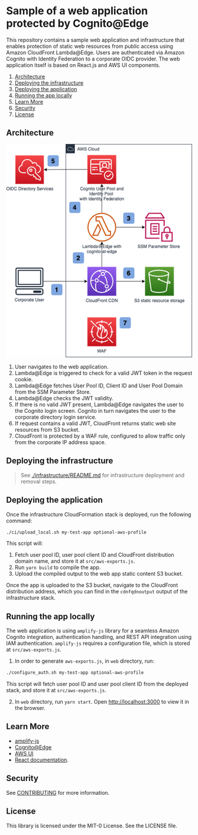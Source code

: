 # Sample of a web application protected by Cognito@Edge

This repository contains a sample web application and infrastructure that enables protection of static web resources from public access using Amazon CloudFront Lambda@Edge. Users are authenticated via Amazon Cognito with Identity Federation to a corporate OIDC provider. The web application itself is based on React.js and AWS UI components. 

1. [Architecture](#architecture)
2. [Deploying the infrastructure](#deploying-the-infrastructure)
3. [Deploying the application](#deploying-the-application)
4. [Running the app locally](#running-the-app-locally)
5. [Learn More](#learn-more)
6. [Security](#security)
7. [License](#license)

## Architecture

![Architecture](./docs/architecture.png)

1. User navigates to the web application. 
2. Lambda@Edge is triggered to check for a valid JWT token in the request cookie.
3. Lambda@Edge fetches User Pool ID, Client ID and User Pool Domain from the SSM Parameter Store. 
4. Lambda@Edge checks the JWT validity. 
5. If there is no valid JWT present, Lambda@Edge navigates the user to the Cognito login screen. Cognito in turn navigates the user to the corporate directory login service.
6. If request contains a valid JWT, CloudFront returns static web site resources from S3 bucket.
7. CloudFront is protected by a WAF rule, configured to allow traffic only from the corporate IP address space. 

## Deploying the infrastructure

> See [./infrastructure/README.md](./infrastructure/README.md) for infrastructure deployment and removal steps. 

## Deploying the application

Once the infrastructure CloudFormation stack is deployed, run the following command:

```sh
./ci/upload_local.sh my-test-app optional-aws-profile
```

This script will:
1. Fetch user pool ID, user pool client ID and CloudFront distribution domain name, and store it at `src/aws-exports.js`.
1. Run `yarn build` to compile the app.
1. Upload the compiled output to the web app static content S3 bucket. 

Once the app is uploaded to the S3 bucket, navigate to the CloudFront distribution address, which you can find in the `cdnfqdnoutput` output of the infrastructure stack. 

## Running the app locally

The web application is using `amplify-js` library for a seamless Amazon Cognito integration, authentication handling, and REST API integration using IAM authentication. `amplify-js` requires a configuration file, which is stored at `src/aws-exports.js`. 

1. In order to generate `aws-exports.js`, in `web` directory, run: 

  ```sh
  ./configure_auth.sh my-test-app optional-aws-profile
  ```

  This script will fetch user pool ID and user pool client ID from the deployed stack, and store it at `src/aws-exports.js`. 

2. In `web` directory, run `yarn start`. Open [http://localhost:3000](http://localhost:3000) to view it in the browser.

## Learn More

* [amplify-js](https://github.com/aws-amplify/amplify-js)
* [Cognito@Edge](https://github.com/awslabs/cognito-at-edge)
* [AWS UI](https://github.com/aws/awsui-documentation)
* [React documentation](https://reactjs.org/).

## Security

See [CONTRIBUTING](CONTRIBUTING.md#security-issue-notifications) for more information.

## License

This library is licensed under the MIT-0 License. See the LICENSE file.